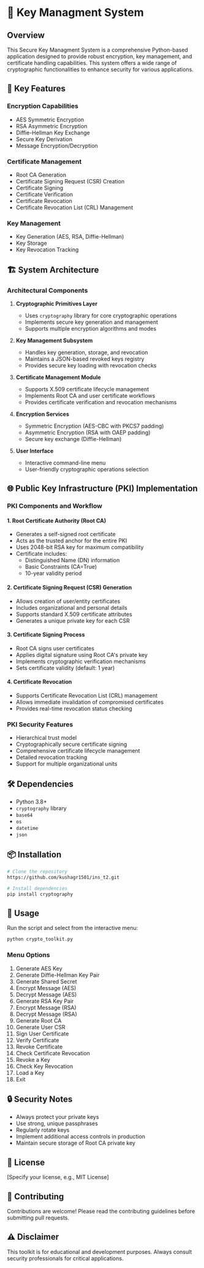 # 🔐 Key Managment System

## Overview

This Secure Key Managment System is a comprehensive Python-based application designed to provide robust encryption, key management, and certificate handling capabilities. This system offers a wide range of cryptographic functionalities to enhance security for various applications.

## 🌟 Key Features

### Encryption Capabilities
- AES Symmetric Encryption
- RSA Asymmetric Encryption
- Diffie-Hellman Key Exchange
- Secure Key Derivation
- Message Encryption/Decryption

### Certificate Management
- Root CA Generation
- Certificate Signing Request (CSR) Creation
- Certificate Signing
- Certificate Verification
- Certificate Revocation
- Certificate Revocation List (CRL) Management

### Key Management
- Key Generation (AES, RSA, Diffie-Hellman)
- Key Storage
- Key Revocation Tracking

## 🏗️ System Architecture

### Architectural Components

1. **Cryptographic Primitives Layer**
   - Uses `cryptography` library for core cryptographic operations
   - Implements secure key generation and management
   - Supports multiple encryption algorithms and modes

2. **Key Management Subsystem**
   - Handles key generation, storage, and revocation
   - Maintains a JSON-based revoked keys registry
   - Provides secure key loading with revocation checks

3. **Certificate Management Module**
   - Supports X.509 certificate lifecycle management
   - Implements Root CA and user certificate workflows
   - Provides certificate verification and revocation mechanisms

4. **Encryption Services**
   - Symmetric Encryption (AES-CBC with PKCS7 padding)
   - Asymmetric Encryption (RSA with OAEP padding)
   - Secure key exchange (Diffie-Hellman)

5. **User Interface**
   - Interactive command-line menu
   - User-friendly cryptographic operations selection

## 🌐 Public Key Infrastructure (PKI) Implementation

### PKI Components and Workflow

#### 1. Root Certificate Authority (Root CA)
- Generates a self-signed root certificate
- Acts as the trusted anchor for the entire PKI
- Uses 2048-bit RSA key for maximum compatibility
- Certificate includes:
  - Distinguished Name (DN) information
  - Basic Constraints (CA=True)
  - 10-year validity period

#### 2. Certificate Signing Request (CSR) Generation
- Allows creation of user/entity certificates
- Includes organizational and personal details
- Supports standard X.509 certificate attributes
- Generates a unique private key for each CSR

#### 3. Certificate Signing Process
- Root CA signs user certificates
- Applies digital signature using Root CA's private key
- Implements cryptographic verification mechanisms
- Sets certificate validity (default: 1 year)

#### 4. Certificate Revocation
- Supports Certificate Revocation List (CRL) management
- Allows immediate invalidation of compromised certificates
- Provides real-time revocation status checking

### PKI Security Features
- Hierarchical trust model
- Cryptographically secure certificate signing
- Comprehensive certificate lifecycle management
- Detailed revocation tracking
- Support for multiple organizational units

## 🛠️ Dependencies

- Python 3.8+
- `cryptography` library
- `base64`
- `os`
- `datetime`
- `json`

## 📦 Installation

```bash
# Clone the repository
https://github.com/kushagr1501/ins_t2.git

# Install dependencies
pip install cryptography
```

## 🚀 Usage

Run the script and select from the interactive menu:

```bash
python crypto_toolkit.py
```

### Menu Options
1. Generate AES Key
2. Generate Diffie-Hellman Key Pair
3. Generate Shared Secret
4. Encrypt Message (AES)
5. Decrypt Message (AES)
6. Generate RSA Key Pair
7. Encrypt Message (RSA)
8. Decrypt Message (RSA)
9. Generate Root CA
10. Generate User CSR
11. Sign User Certificate
12. Verify Certificate
13. Revoke Certificate
14. Check Certificate Revocation
15. Revoke a Key
16. Check Key Revocation
17. Load a Key
18. Exit

## 🔒 Security Notes

- Always protect your private keys
- Use strong, unique passphrases
- Regularly rotate keys
- Implement additional access controls in production
- Maintain secure storage of Root CA private key

## 📄 License

[Specify your license, e.g., MIT License]

## 🤝 Contributing

Contributions are welcome! Please read the contributing guidelines before submitting pull requests.

## ⚠️ Disclaimer

This toolkit is for educational and development purposes. Always consult security professionals for critical applications.
